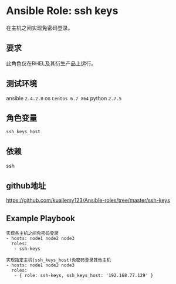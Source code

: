 # Ansible Role: ssh keys

在主机之间实现免密码登录。

## 要求

此角色仅在RHEL及其衍生产品上运行。

## 测试环境

ansible `2.4.2.0`
os `Centos 6.7 X64`
python `2.7.5`

## 角色变量
	ssh_keys_host

## 依赖

ssh

## github地址
https://github.com/kuailemy123/Ansible-roles/tree/master/ssh-keys

## Example Playbook
	实现各主机之间免密码登录
	- hosts: node1 node2 node3
	  roles:
	   - ssh-keys
	
	实现指定主机(ssh_keys_host)免密码登录其他主机
    - hosts: node1 node2 node3
	  roles:
	   - { role: ssh-keys, ssh_keys_host: '192.168.77.129' }
